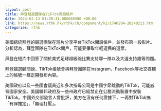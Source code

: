```yaml
---
layout: post
title: 拜登競選團隊在TikTok開設帳戶
date: 2024-02-13 01:29:31.000000000 +08:00
link: https://news.rthk.hk/rthk/ch/component/k2/1740204-20240213.htm
categories: rthk
---
```


美國總統拜登的競選團隊在短片分享平台TikTok開設帳戶，並發布第一段影片。分析認為，拜登團隊在TikTok開戶，可能要爭取年輕選民的選票。

拜登在短片中回答了關於美式足球超級碗比賽支持哪一隊以及大選支持誰等問題。

拜登競選顧問說，TikTok帳號會與拜登團隊在Instagram、Facebook等社交媒體上的帳號一樣定期發布內容。

美國政府以及一些國會議員近年多次指母公司是中國字節跳動的TikTok，可能威脅國家安全。美國聯邦政府及一些州政府已經禁止在公務流動裝置中安裝TikTok。中國外交部發言人曾批評，美方在沒有任何證據下，一再對TikTok搞「有罪推定」、「無理打壓」。
